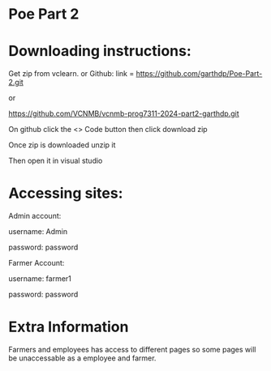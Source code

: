 # Poe Part 2

# Downloading instructions:

Get zip from vclearn.
or
Github: link = https://github.com/garthdp/Poe-Part-2.git 

or 

https://github.com/VCNMB/vcnmb-prog7311-2024-part2-garthdp.git

On github click the <> Code button then click download zip

Once zip is downloaded unzip it

Then open it in visual studio


# Accessing sites:

Admin account:

username: Admin

password: password


Farmer Account:

username: farmer1

password: password

# Extra Information

Farmers and employees has access to different pages so some pages will be unaccessable as a employee and farmer.
